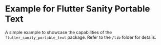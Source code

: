 # Example for Flutter Sanity Portable Text

A simple example to showcase the capabilities of the
`flutter_sanity_portable_text` package. Refer to the `/lib` folder for details.
